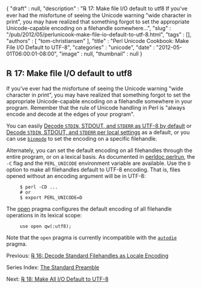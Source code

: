 {
   "draft" : null,
   "description" : "℞ 17: Make ﬁle I/O default to utf8 If you've ever had the misfortune of seeing the Unicode warning \"wide character in print\", you may have realized that something forgot to set the appropriate Unicode-capable encoding on a filehandle somewhere...",
   "slug" : "/pub/2012/05/perlunicook-make-file-io-default-to-utf-8.html",
   "tags" : [],
   "authors" : [
      "tom-christiansen"
   ],
   "title" : "Perl Unicode Cookbook: Make File I/O Default to UTF-8",
   "categories" : "unicode",
   "date" : "2012-05-01T06:00:01-08:00",
   "image" : null,
   "thumbnail" : null
}



℞ 17: Make ﬁle I/O default to utf8
----------------------------------

If you've ever had the misfortune of seeing the Unicode warning "wide character in print", you may have realized that something forgot to set the appropriate Unicode-capable encoding on a filehandle somewhere in your program. Remember that the rule of Unicode handling in Perl is "always encode and decode at the edges of your program".

You can easily [Decode `STDIN`, STDOUT, and `STDERR` as UTF-8 by default](/pub/2012/04/perlunicook-decode-standard-filehandles-as-utf-8.html) or [Decode `STDIN`, STDOUT, and `STDERR` per local settings](/pub/2012/04/perlunicook-decode-standard-filehandles-as-locale-encoding.html) as a default, or you can use [`binmode`](http://perldoc.perl.org/functions/binmode.html) to set the encoding on a specific filehandle.

Alternately, you can set the default encoding on all filehandles through the entire program, or on a lexical basis. As documented in [perldoc perlrun](http://perldoc.perl.org/perlrun.html), the `-C` flag and the `PERL_UNICODE` environment variable are available. Use the `D` option to make all filehandles default to UTF-8 encoding. That is, files opened without an encoding argument will be in UTF-8:

         $ perl -CD ...
         # or
         $ export PERL_UNICODE=D

The [open](http://perldoc.perl.org/open.html) pragma configures the default encoding of all filehandle operations in its lexical scope:

         use open qw(:utf8);

Note that the `open` pragma is currently incompatible with the [`autodie`](http://perldoc.perl.org/autodie.html) pragma.

Previous: [℞ 16: Decode Standard Filehandles as Locale Encoding](/pub/2012/04/perlunicook-decode-standard-filehandles-as-locale-encoding.html)

Series Index: [The Standard Preamble](/pub/2012/04/perlunicook-standard-preamble.html)

Next: [℞ 18: Make All I/O Default to UTF-8](/pub/2012/05/perlunicook-make-all-io-default-to-utf-8.html)

